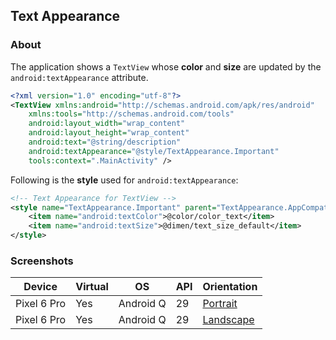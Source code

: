 ## Text Appearance

### About

The application shows a ```TextView``` whose <b>color</b> and <b>size</b> are updated by
the ```android:textAppearance``` attribute.

```xml
<?xml version="1.0" encoding="utf-8"?>
<TextView xmlns:android="http://schemas.android.com/apk/res/android"
    xmlns:tools="http://schemas.android.com/tools"
    android:layout_width="wrap_content"
    android:layout_height="wrap_content"
    android:text="@string/description"
    android:textAppearance="@style/TextAppearance.Important"
    tools:context=".MainActivity" />
```

Following is the <b>style</b> used for ```android:textAppearance```:

```xml
<!-- Text Appearance for TextView -->
<style name="TextAppearance.Important" parent="TextAppearance.AppCompat">
    <item name="android:textColor">@color/color_text</item>
    <item name="android:textSize">@dimen/text_size_default</item>
</style>
```

### Screenshots

| Device      | Virtual | OS        | API | Orientation                                                                                                         |
|-------------|---------|-----------|-----|---------------------------------------------------------------------------------------------------------------------|
| Pixel 6 Pro | Yes     | Android Q | 29  | [Portrait](https://user-images.githubusercontent.com/122201501/224092909-240b911c-8f96-49c2-b80b-183c2c3fd2e2.png)  |
| Pixel 6 Pro | Yes     | Android Q | 29  | [Landscape](https://user-images.githubusercontent.com/122201501/224092887-2831f50c-78eb-470a-8788-abbe909870b8.png) |
